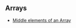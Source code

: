 
## Arrays
- [Middle elements of an Array](https://github.com/amelia2802/winter-of-contributing/blob/main/C_CPP/Arrays/middleArray.c)
